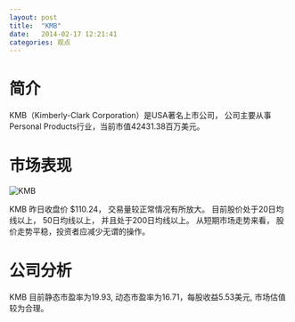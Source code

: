 ```yaml
---
layout: post
title:  "KMB"
date:   2014-02-17 12:21:41
categories: 观点
---
```


# 简介
KMB（Kimberly-Clark Corporation）是USA著名上市公司，
公司主要从事Personal Products行业，当前市值42431.38百万美元。

# 市场表现

![KMB](http://finviz.com/chart.ashx?t=KMB&ty=c&ta=1&p=d&s=l)

KMB 昨日收盘价 $110.24，
交易量较正常情况有所放大。
目前股价处于20日均线以上，
50日均线以上，
并且处于200日均线以上。
从短期市场走势来看，
股价走势平稳，投资者应减少无谓的操作。

# 公司分析
KMB 目前静态市盈率为19.93, 动态市盈率为16.71，每股收益5.53美元,
市场估值较为合理。
